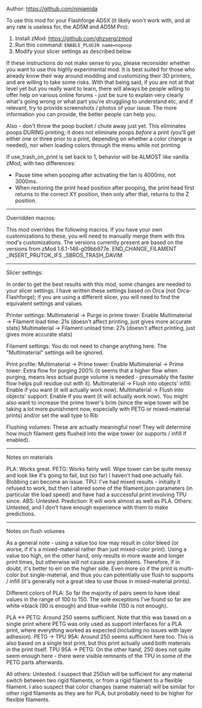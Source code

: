 Author: https://github.com/ninjamida

To use this mod for your Flashforge AD5X (it likely won't work with, and at any rate is useless for, the AD5M and AD5M Pro):

1. Install zMod: https://github.com/ghzserg/zmod
2. Run this command: ```ENABLE_PLUGIN name=nopoop```
3. Modify your slicer settings as described below

If these instructions do not make sense to you, please reconsider whether you want to use this highly experimental mod. It is best suited for those who already know their way around modding and customizing their 3D printers, and are willing to take some risks. With that being said, if you are not at that level yet but you really want to learn, there will always be people willing to offer help on various online forums - just be sure to explain very clearly what's going wrong or what part you're struggling to understand etc, and if relevant, try to provide screenshots / photos of your issue. The more information you can provide, the better people can help you.

Also - don't throw the poop bucket / chute away just yet. This eliminates poops DURING printing; it does not eliminate poops *before* a print (you'll get either one or three prior to a print, depending on whether a color change is needed), nor when loading colors through the menu while not printing.

If use_trash_on_print is set back to 1, behavior will be ALMOST like vanilla zMod, with two differences:
- Pause time when pooping after activating the fan is 4000ms, not 3000ms.
- When restoring the print head position after pooping, the print head first returns to the correct XY position, then only after that, returns to the Z position.

---

Overridden macros:

This mod overrides the following macros. If you have your own customizations to these, you will need to manually merge them with this mod's customizations. The versions currently present are based on the versions from zMod 1.6.1-146-g09bb977e.
  END_CHANGE_FILAMENT
  _INSERT_PRUTOK_IFS
  _SBROS_TRASH_DAVIM

---

Slicer settings:

In order to get the best results with this mod, some changes are needed to your slicer settings. I have written these settings based on Orca (not Orca-Flashforge); if you are using a different slicer, you will need to find the equivalent settings and values.

Printer settings:
  Multimaterial -> Purge in prime tower: Enable
  Multimaterial -> Filament load time: 21s (doesn't affect printing, just gives more accurate stats)
  Multimaterial -> Filament unload time: 27s (doesn't affect printing, just gives more accurate stats)

Filament settings:
  You do not need to change anything here. The "Multimaterial" settings will be ignored.

Print profile:
  Multimaterial -> Prime tower: Enable
  Multimaterial -> Prime tower: Extra flow for purging 200% (it seems that a higher flow when purging, means less actual purge volume is needed - presumably the faster flow helps pull residue out with it).
  Multimaterial -> Flush into objects' infill: Enable if you want (it will actually work now).
  Multimaterial -> Flush into objects' support: Enable if you want (it will actually work now).
  You might also want to increase the prime tower's brim (since the wipe tower will be taking a lot more punishment now, especially with PETG or mixed-material prints) and/or set the wall type to Rib

Flushing volumes:
  These are actually meaningful now! They will determine how much filament gets flushed into the wipe tower (or supports / infill if enabled).

---

Notes on materials

PLA: Works great.
PETG: Works fairly well. Wipe tower can be quite messy and look like it's going to fail, but (so far) I haven't had one actually fail. Blobbing can become an issue.
TPU: I've had mixed results - initially it refused to work, but then I altered some of the filament.json parameters (in particular the load speed) and have had a successful print involving TPU since.
ABS: Untested. Prediction: It will work almost as well as PLA.
Others: Untested, and I don't have enough experience with them to make predictions.

---

Notes on flush volumes

As a general note - using a value too low may result in color bleed (or worse, if it's a mixed-material rather than just mixed-color print). Using a value too high, on the other hand, only results in more waste and longer print times, but otherwise will not cause any problems. Therefore, if in doubt, it's better to err on the higher side. Even more so if the print is multi-color but single-material, and thus you can potentially use flush to supports / infill (it's generally not a great idea to use those in mixed-material prints).

Different colors of PLA: So far the majority of pairs seem to have ideal values in the range of 100 to 150. The sole exceptions I've found so far are white->black (90 is enough) and blue->white (150 is not enough).

PLA <-> PETG: Around 250 seems sufficient. Note that this was based on a single print where PETG was only used as support interfaces for a PLA print, where everything worked as expected (including no issues with layer adhesion).
PETG -> TPU 95A: Around 250 seems sufficient here too. This is also based on a single test print, but this print actually used both materials in the print itself.
TPU 95A -> PETG: On the other hand, 250 does not quite seem enough here - there were visible remnants of the TPU in some of the PETG parts afterwards.

All others: Untested. I suspect that 250ish will be sufficient for any material switch between two rigid filaments, or from a rigid filament to a flexible filament. I also suspect that color changes (same material) will be similar for other rigid filaments as they are for PLA, but probably need to be higher for flexible filaments.